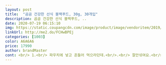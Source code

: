```yaml
---
layout: post 
title:  "곰곰 건강한 선식 블랙푸드, 30g, 30개입" 
description: 곰곰 건강한 선식 블랙푸드, ..
date: 2020-07-19 06:15:10 
img: https://static.coupangcdn.com/image/product/image/vendoritem/2019/03/13/4409027477/2ea0c220-7466-416d-963e-678036ead60f.jpg 
linkUrl: http://me2.do/FCHwBPEj 
categories: [1003] 
color: A6A6A6 
price: 17990 
author: brandMaster 
cont: <br/> 1.<br/> 파우치에 넣고 흔들어 먹으라던데.<br/>.<br/> 잘안섞여요.<br/><br/>1.<br/>간편한 파우치로 나뉘어져있음.<br/><br/>2.<br/>선식가루가 양이 꽤들어있어서 포만감있어요.<br/> 식사대용 맞아요.<br/><br/>3.<br/>고소하니 맛 괜찮아요<br/>30개입인데 가성비최고!!<br/>간편하고 저렴하고 고소하니 맛좋고 건강식으로 추천합니다! 다만 잘안섞이는 불편함이 좀 크다보니 별두개 뺏습니다<br/>개인적으로 집에서 드실경우 컵에 드시는걸 추천해요 다먹고나서 남는걸 보니 아까울 정도로 남아있더라구요 첨엔 뭣도 모르고 그냥 흔들어 마셨는데 양쪽아래에 허옇게 뭉쳐잇었어요... <br/><br/>건강식으로 생각하고 별로 기대안했는데<br/>고소해서 부담없이 먹을만해여!<br/>그냥 쉐이크컵같은곳에다가 섞어먹어요... <br/>!<br/>그리고 빨대없으면 파우치 자체로 마시기엔 조금 불편한감있구요<br/>깨가 씹혀서 식감은 좋아요<br/>너무 맛있네요.<br/><br/>늘 설탕 한가득 넣어먹는데<br/>다만 패키지에 타먹기엔 편하면서도 불편해요 ㅋㅋㅋㅋ<br/> 
---
```

 